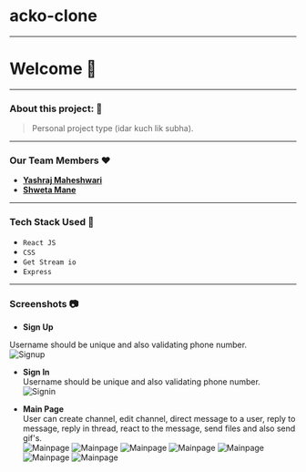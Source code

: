 # acko-clone

---


# Welcome :wave:

---

### About this project: :raised_hands:

> Personal project type (idar kuch lik subha).

---

<!-- --- -->

<!-- #### Project Demo:
- **[Checkout The Live Project Demo](https://shoppersstopfrontend.netlify.app/)** -->

### Our Team Members :heart:

- **[Yashraj Maheshwari](https://github.com/yashraj-m)**
- **[Shweta Mane](https://github.com/ShwetaMane13)**

---

### Tech Stack Used :wrench:

- `React JS`
- `CSS`
- `Get Stream io`
- `Express`

---

### Screenshots :camera:

- **Sign Up**  <br /> 

Username should be unique and also validating phone number. <br /> 
  ![Signup](https://i.imgur.com/Z1iAK0R.png?raw=true)

- **Sign In**  <br /> 
Username should be unique and also validating phone number. <br /> 
  ![Signin](https://i.imgur.com/mdehq3B.png?raw=true)

- **Main Page** <br /> 
User can create channel, edit channel, direct message to a user, reply to message, reply in thread, react to the message, send files and also send gif's. <br /> 
  ![Mainpage](https://i.imgur.com/GoDe969.png?raw=true)
  ![Mainpage](https://i.imgur.com/LdQ7LqI.png?raw=true)
  ![Mainpage](https://i.imgur.com/Edn903Z.png?raw=true)
  ![Mainpage](https://i.imgur.com/pbeXJwB.png?raw=true)
  ![Mainpage](https://i.imgur.com/UVD0tcw.png?raw=true)
  ![Mainpage](https://i.imgur.com/WQfOubi.png?raw=true)
  ![Mainpage](https://i.imgur.com/sRZz5ET.png?raw=true)

